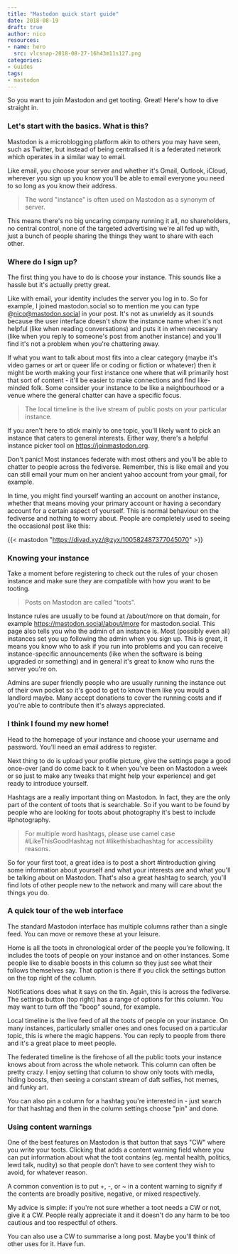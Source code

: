 ```yaml
---
title: "Mastodon quick start guide"
date: 2018-08-19
draft: true
author: nico
resources:
- name: hero
  src: vlcsnap-2018-08-27-16h43m11s127.png
categories:
- Guides
tags:
- mastodon
---
```


So you want to join Mastodon and get tooting. Great! Here's how to dive straight in.<!--more-->

### Let's start with the basics. What is this?

Mastodon is a microblogging platform akin to others you may have seen, such as Twitter, but instead of being centralised it is a federated network which operates in a similar way to email.

Like email, you choose your server and whether it's Gmail, Outlook, iCloud, wherever you sign up you know you'll be able to email everyone you need to so long as you know their address.

> The word "instance" is often used on Mastodon as a synonym of server.

This means there's no big uncaring company running it all, no shareholders, no central control, none of the targeted advertising we're all fed up with, just a bunch of people sharing the things they want to share with each other.

### Where do I sign up?

The first thing you have to do is choose your instance. This sounds like a hassle but it's actually pretty great.

Like with email, your identity includes the server you log in to. So for example, I joined mastodon.social so to mention me you can type @nico@mastodon.social in your post. It's not as unwieldy as it sounds because the user interface doesn't show the instance name when it's not helpful (like when reading conversations) and puts it in when necessary (like when you reply to someone's post from another instance) and you'll find it's not a problem when you're chattering away.

If what you want to talk about most fits into a clear category (maybe it's video games or art or queer life or coding or fiction or whatever) then it might be worth making your first instance one where that will primarily host that sort of content - it'll be easier to make connections and find like-minded folk. Some consider your instance to be like a neighbourhood or a venue where the general chatter can have a specific focus.

> The local timeline is the live stream of public posts on your particular instance.

If you aren't here to stick mainly to one topic, you'll likely want to pick an instance that caters to general interests. Either way, there's a helpful instance picker tool on https://joinmastodon.org.

Don't panic! Most instances federate with most others and you'll be able to chatter to people across the fediverse. Remember, this is like email and you can still email your mum on her ancient yahoo account from your gmail, for example.

In time, you might find yourself wanting an account on another instance, whether that means moving your primary account or having a secondary account for a certain aspect of yourself. This is normal behaviour on the fediverse and nothing to worry about. People are completely used to seeing the occasional post like this:

{{< mastodon "https://divad.xyz/@zyx/100582487377045070" >}}

### Knowing your instance

Take a moment before registering to check out the rules of your chosen instance and make sure they are compatible with how you want to be tooting.

> Posts on Mastodon are called "toots".

Instance rules are usually to be found at /about/more on that domain, for example https://mastodon.social/about/more for mastodon.social. This page also tells you who the admin of an instance is. Most (possibly even all) instances set you up following the admin when you sign up. This is great, it means you know who to ask if you run into problems and you can receive instance-specific announcements (like when the software is being upgraded or something) and in general it's great to know who runs the server you're on.

Admins are super friendly people who are usually running the instance out of their own pocket so it's good to get to know them like you would a landlord maybe. Many accept donations to cover the running costs and if you're able to contribute then it's always appreciated.

### I think I found my new home!

Head to the homepage of your instance and choose your username and password. You'll need an email address to register.

Next thing to do is upload your profile picture, give the settings page a good once-over (and do come back to it when you've been on Mastodon a week or so just to make any tweaks that might help your experience) and get ready to introduce yourself.

Hashtags are a really important thing on Mastodon. In fact, they are the only part of the content of toots that is searchable. So if you want to be found by people who are looking for toots about photography it's best to include #photography.

> For multiple word hashtags, please use camel case #LikeThisGoodHashtag not #likethisbadhashtag for accessibility reasons.

So for your first toot, a great idea is to post a short #introduction giving some information about yourself and what your interests are and what you'll be talking about on Mastodon. That's also a great hashtag to search, you'll find lots of other people new to the network and many will care about the things you do.

### A quick tour of the web interface

The standard Mastodon interface has multiple columns rather than a single feed. You can move or remove these at your leisure.

Home is all the toots in chronological order of the people you're following. It includes the toots of people on your instance and on other instances. Some people like to disable boosts in this column so they just see what their follows themselves say. That option is there if you click the settings button on the top right of the column.

Notifications does what it says on the tin. Again, this is across the fediverse. The settings button (top right) has a range of options for this column. You may want to turn off the "boop" sound, for example.

Local timeline is the live feed of all the toots of people on your instance. On many instances, particularly smaller ones and ones focused on a particular topic, this is where the magic happens. You can reply to people from there and it's a great place to meet people.

The federated timeline is the firehose of all the public toots your instance knows about from across the whole network. This column can often be pretty crazy. I enjoy setting that column to show only toots with media, hiding boosts, then seeing a constant stream of daft selfies, hot memes, and funky art.

You can also pin a column for a hashtag you're interested in - just search for that hashtag and then in the column settings choose "pin" and done.

### Using content warnings

One of the best features on Mastodon is that button that says "CW" where you write your toots. Clicking that adds a content warning field where you can put information about what the toot contains (eg. mental health, politics, lewd talk, nudity) so that people don't have to see content they wish to avoid, for whatever reason.

A common convention is to put +, -, or ~ in a content warning to signify if the contents are broadly positive, negative, or mixed respectively.

My advice is simple: if you're not sure whether a toot needs a CW or not, give it a CW. People really appreciate it and it doesn't do any harm to be too cautious and too respectful of others.

You can also use a CW to summarise a long post. Maybe you'll think of other uses for it. Have fun.


